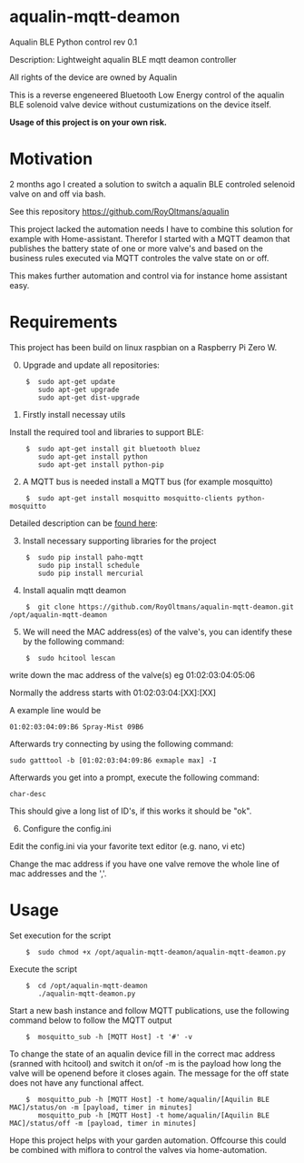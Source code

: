 # aqualin-mqtt-deamon
Aqualin BLE Python control rev 0.1

Description: Lightweight aqualin BLE mqtt deamon controller

All rights of the device are owned by Aqualin

This is a reverse engeneered Bluetooth Low Energy control of the aqualin BLE solenoid valve device without custumizations on the device itself. 

**Usage of this project is on your own risk.**

# Motivation
2 months ago I created a solution to switch a aqualin BLE controled selenoid valve on and off via bash. 

See this repository https://github.com/RoyOltmans/aqualin

This project lacked the automation needs I have to combine this solution for example with Home-assistant. Therefor I started with a MQTT deamon that publishes the battery state of one or more valve's and based on the business rules executed via MQTT controles the valve state on or off.

This makes further automation and control via for instance home assistant easy.

# Requirements
This project has been build on linux raspbian on a Raspberry Pi Zero W.

0) Upgrade and update all repositories:

```
    $  sudo apt-get update
       sudo apt-get upgrade
       sudo apt-get dist-upgrade
```

1) Firstly install necessay utils

Install the required tool and libraries to support BLE:
```
    $  sudo apt-get install git bluetooth bluez
       sudo apt-get install python
       sudo apt-get install python-pip
``` 

2) A MQTT bus is needed install a MQTT bus (for example mosquitto) 
```
    $  sudo apt-get install mosquitto mosquitto-clients python-mosquitto
```

Detailed description can be [found here](https://learn.adafruit.com/diy-esp8266-home-security-with-lua-and-mqtt/configuring-mqtt-on-the-raspberry-pi): 

3) Install necessary supporting libraries for the project
```
    $  sudo pip install paho-mqtt
       sudo pip install schedule
       sudo pip install mercurial
```

4) Install aqualin mqtt deamon
```
    $  git clone https://github.com/RoyOltmans/aqualin-mqtt-deamon.git /opt/aqualin-mqtt-deamon
```

5) We will need the MAC address(es) of the valve's, you can identify these by the following command:
```
    $  sudo hcitool lescan
``` 
write down the mac address of the valve(s) eg 01:02:03:04:05:06

Normally the address starts with 01:02:03:04:[XX]:[XX]

A example line would be
```
01:02:03:04:09:B6 Spray-Mist 09B6
```

Afterwards try connecting by using the following command:

```
sudo gatttool -b [01:02:03:04:09:B6 exmaple max] -I
```

Afterwards you get into a prompt, execute the following command:

```
char-desc
```

This should give a long list of ID's, if this works it should be "ok".

6) Configure the config.ini

Edit the config.ini via your favorite text editor (e.g. nano, vi etc)

Change the mac address if you have one valve remove the whole line of mac addresses and the ','.

# Usage

Set execution for the script

```
    $  sudo chmod +x /opt/aqualin-mqtt-deamon/aqualin-mqtt-deamon.py
```

Execute the script
```
    $  cd /opt/aqualin-mqtt-deamon
       ./aqualin-mqtt-deamon.py
```

Start a new bash instance and follow MQTT publications, use the following command below to follow the MQTT output
```
    $  mosquitto_sub -h [MQTT Host] -t '#' -v
```

To change the state of an aqualin device fill in the correct mac address (sranned with hcitool) and switch it on/of -m is the payload how long the valve will be openend before it closes again. The message for the off state does not have any functional affect.
```
    $  mosquitto_pub -h [MQTT Host] -t home/aqualin/[Aquilin BLE MAC]/status/on -m [payload, timer in minutes]
       mosquitto_pub -h [MQTT Host] -t home/aqualin/[Aquilin BLE MAC]/status/off -m [payload, timer in minutes]
```

Hope this project helps with your garden automation. Offcourse this could be combined with miflora to control the valves via home-automation.
